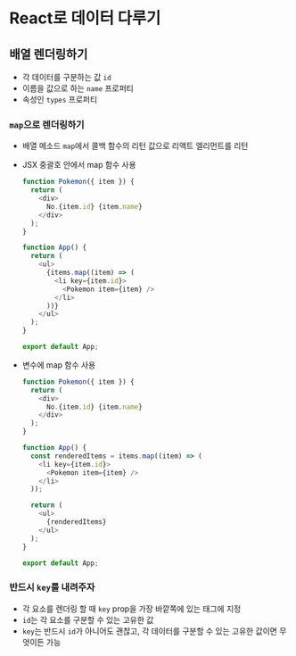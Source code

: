 # React로 데이터 다루기
## 배열 렌더링하기
- 각 데이터를 구분하는 값 ```id```
- 이름을 값으로 하는 ```name``` 프로퍼티
- 속성인 ```types``` 프로퍼티


### ```map```으로 렌더링하기
- 배열 메소드 ```map```에서 콜백 함수의 리턴 값으로 리액트 엘리먼트를 리턴 
- JSX 중괄호 안에서 map 함수 사용
  ```JavaScript
  function Pokemon({ item }) {
    return (
      <div>
        No.{item.id} {item.name}
      </div>
    );
  }

  function App() {
    return (
      <ul>
        {items.map((item) => (
          <li key={item.id}>
            <Pokemon item={item} />
          </li>
        ))}
      </ul>
    );
  }

  export default App;
  ```
  
- 변수에 map 함수 사용
  ```JavaScript
  function Pokemon({ item }) {
    return (
      <div>
        No.{item.id} {item.name}
      </div>
    );
  }

  function App() {
    const renderedItems = items.map((item) => (
      <li key={item.id}>
        <Pokemon item={item} />
      </li>
    ));

    return (
      <ul>
        {renderedItems}
      </ul>
    );
  }

  export default App;
  ```
  
### 반드시 ```key```를 내려주자
- 각 요소를 렌더링 할 때 ```key``` prop을 가장 바깥쪽에 있는 태그에 지정
- ```id```는 각 요소를 구분할 수 있는 고유한 값
- ```key```는 반드시 ```id```가 아니어도 괜찮고, 각 데이터를 구분할 수 있는 고유한 값이면 무엇이든 가능
